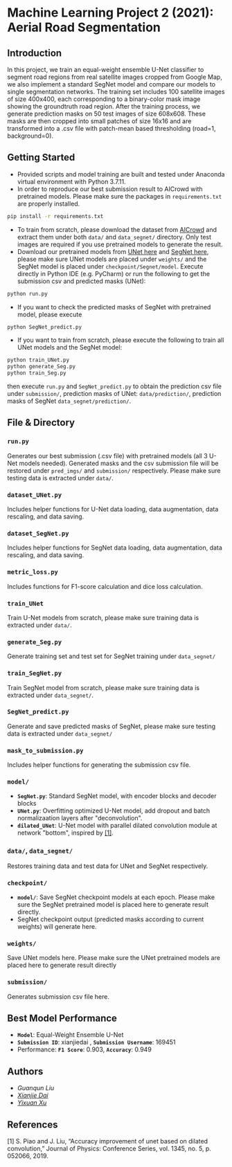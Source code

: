 # Machine Learning Project 2 (2021): Aerial Road Segmentation

## Introduction
In this project, we train an equal-weight ensemble U-Net classifier to segment road regions from real satellite images cropped from Google Map, we also implement a standard SegNet model and compare our models to single segmentation networks. The training set includes 100 satellite images of size 400x400, each corresponding to a binary-color mask image showing the groundtruth road region. After the training process, we generate prediction masks on 50 test images of size 608x608. These masks are then cropped into small patches of size 16x16 and are transformed into a .csv file with patch-mean based thresholding (road=1, background=0). 

## Getting Started
* Provided scripts and model training are built and tested under Anaconda virtual environment with Python 3.7.11. 
* In order to reproduce our best submission result to AICrowd with pretrained models. Please make sure the packages in `requirements.txt` are properly installed.
```bash
pip install -r requirements.txt
```
* To train from scratch, please download the dataset from [AICrowd](https://www.aicrowd.com/challenges/epfl-ml-road-segmentation/dataset_files) and extract them under both `data/` and  `data_segnet/` directory. Only test images are required if you use pretrained models to generate the result. 
* Download our pretrained models from [UNet here](https://drive.google.com/file/d/1kMt53JgvZkGScvjtHSgpJbElNd7sSDTX/view?usp=sharing) and [SegNet here](https://drive.google.com/file/d/14LWOf0vvGJZuv97c1HWh49lH1ZdspYZX/view?usp=sharing), please make sure UNet models are placed under `weights/` and the SegNet model is placed under `checkpoint/Segnet/model`. Execute directly in Python IDE (e.g. PyCharm) or run the following to get the submission csv and predicted masks (UNet):
```bash
python run.py
```
* If you want to check the predicted masks of SegNet with pretrained model, please execute
```bash
python SegNet_predict.py
```
* If you want to train from scratch, please execute the following to train all UNet models and the SegNet model:
```bash
python train_UNet.py
python generate_Seg.py
python train_Seg.py
```
then execute `run.py` and `SegNet_predict.py` to obtain the prediction csv file under `submission/`, prediction masks of UNet: `data/prediction/`, prediction masks of SegNet `data_segnet/prediction/`.


## File & Directory
### `run.py`
Generates our best submission (.csv file) with pretrained models (all 3 U-Net models needed). Generated masks and the csv submission file will be restored under `pred_imgs/` and `submission/` respectively. Please make sure testing data is extracted under `data/`.

### `dataset_UNet.py`
Includes helper functions for U-Net data loading, data augmentation, data rescaling, and data saving.

### `dataset_SegNet.py`
Includes helper functions for SegNet data loading, data augmentation, data rescaling, and data saving.

### `metric_loss.py`
Includes functions for F1-score calculation and dice loss calculation.

### `train_UNet`
Train U-Net models from scratch, please make sure training data is extracted under `data/`.

### `generate_Seg.py`
Generate training set and test set for SegNet training under `data_segnet/`

### `train_SegNet.py`
Train SegNet model from scratch, please make sure training data is extracted under `data_segnet/`.

### `SegNet_predict.py`
Generate and save predicted masks of SegNet, please make sure testing data is extracted under `data_segnet/`

### `mask_to_submission.py`
Includes helper functions for generating the submission csv file.

### `model/`
* **`SegNet.py`**: Standard SegNet model, with encoder blocks and decoder blocks
* **`UNet.py`**: Overfitting optimized U-Net model, add dropout and batch normalizaation layers after "deconvolution".
* **`dilated_UNet`**: U-Net model with parallel dilated convolution module at network "bottom", inspired by [[1]](#1).

### `data/`, `data_segnet/`
Restores training data and test data for UNet and SegNet respectively. 

### `checkpoint/`
* **`model/`**: Save SegNet checkpoint models at each epoch. Please make sure the SegNet pretrained model is placed here to generate result directly.
* SegNet checkpoint output (predicted masks according to current weights) will generate here.

### `weights/`
Save UNet models here. Please make sure the UNet pretrained models are placed here to generate result directly

### `submission/`
Generates submission csv file here. 

## Best Model Performance
* **`Model`**: Equal-Weight Ensemble U-Net
* **`Submission ID`**: xianjiedai , **`Submission Username`**: 169451
* Performance: **`F1 Score`**: 0.903, **`Accuracy`**: 0.949

## Authors
* *Guanqun Liu*
* [*Xianjie Dai*](https://github.com/xianjiedai)
* [*Yixuan Xu*](https://github.com/Alvorecer721)

## References
<a id="1">[1]</a>
S. Piao and J. Liu, “Accuracy improvement of unet based on dilated convolution,” Journal of Physics: Conference Series, vol. 1345, no. 5, p. 052066, 2019. 
